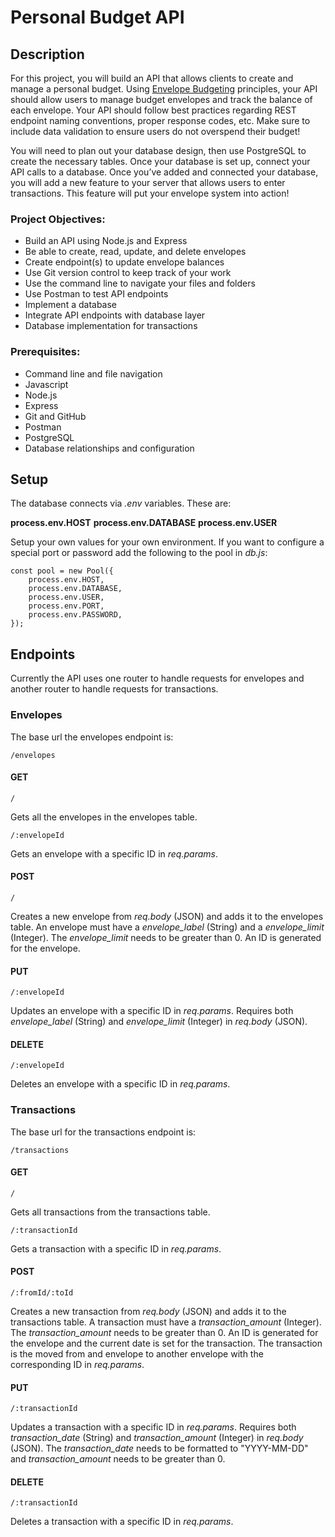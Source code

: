 # Personal Budget API

## Description

For this project, you will build an API that allows clients to create and manage a personal budget. Using [Envelope Budgeting](https://www.thebalancemoney.com/what-is-envelope-budgeting-1293682) principles, your API should allow users to manage budget envelopes and track the balance of each envelope. Your API should follow best practices regarding REST endpoint naming conventions, proper response codes, etc. Make sure to include data validation to ensure users do not overspend their budget!

You will need to plan out your database design, then use PostgreSQL to create the necessary tables. Once your database is set up, connect your API calls to a database. Once you’ve added and connected your database, you will add a new feature to your server that allows users to enter transactions. This feature will put your envelope system into action!

### Project Objectives:

- Build an API using Node.js and Express
- Be able to create, read, update, and delete envelopes
- Create endpoint(s) to update envelope balances
- Use Git version control to keep track of your work
- Use the command line to navigate your files and folders
- Use Postman to test API endpoints
- Implement a database
- Integrate API endpoints with database layer
- Database implementation for transactions

### Prerequisites:

- Command line and file navigation
- Javascript
- Node.js
- Express
- Git and GitHub
- Postman
- PostgreSQL
- Database relationships and configuration

## Setup

The database connects via _.env_ variables. These are:

**process.env.HOST**
**process.env.DATABASE**
**process.env.USER**

Setup your own values for your own environment. If you want to configure a special port or password add the following to the pool in _db.js_:

    const pool = new Pool({
        process.env.HOST,
        process.env.DATABASE,
        process.env.USER,
        process.env.PORT,
        process.env.PASSWORD,
    });

## Endpoints

Currently the API uses one router to handle requests for envelopes and another router to handle requests for transactions.

### Envelopes

The base url the envelopes endpoint is:

    /envelopes

#### GET

    /

Gets all the envelopes in the envelopes table.

    /:envelopeId

Gets an envelope with a specific ID in _req.params_.

#### POST

    /

Creates a new envelope from _req.body_ (JSON) and adds it to the envelopes table. An envelope must have a _envelope_label_ (String) and a _envelope_limit_ (Integer). The _envelope_limit_ needs to be greater than 0. An ID is generated for the envelope.

#### PUT

    /:envelopeId

Updates an envelope with a specific ID in _req.params_. Requires both _envelope_label_ (String) and _envelope_limit_ (Integer) in _req.body_ (JSON).

#### DELETE

    /:envelopeId

Deletes an envelope with a specific ID in _req.params_.

### Transactions

The base url for the transactions endpoint is:

    /transactions

#### GET

    /

Gets all transactions from the transactions table.

    /:transactionId

Gets a transaction with a specific ID in _req.params_.

#### POST

    /:fromId/:toId

Creates a new transaction from _req.body_ (JSON) and adds it to the transactions table. A transaction must have a _transaction_amount_ (Integer). The _transaction_amount_ needs to be greater than 0. An ID is generated for the envelope and the current date is set for the transaction. The transaction is the moved from and envelope to another envelope with the corresponding ID in _req.params_.

#### PUT

    /:transactionId

Updates a transaction with a specific ID in _req.params_. Requires both _transaction_date_ (String) and _transaction_amount_ (Integer) in _req.body_ (JSON). The _transaction_date_ needs to be formatted to "YYYY-MM-DD" and _transaction_amount_ needs to be greater than 0.

#### DELETE

    /:transactionId

Deletes a transaction with a specific ID in _req.params_.
